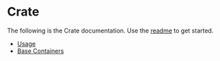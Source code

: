 # Crate
The following is the Crate documentation.  Use the [readme](https://github.com/ehazlett/crate#readme) to get started.

* [Usage](https://github.com/ehazlett/crate/blob/master/docs/usage.md)
* [Base Containers](https://github.com/ehazlett/crate/blob/master/docs/base_containers.md)
